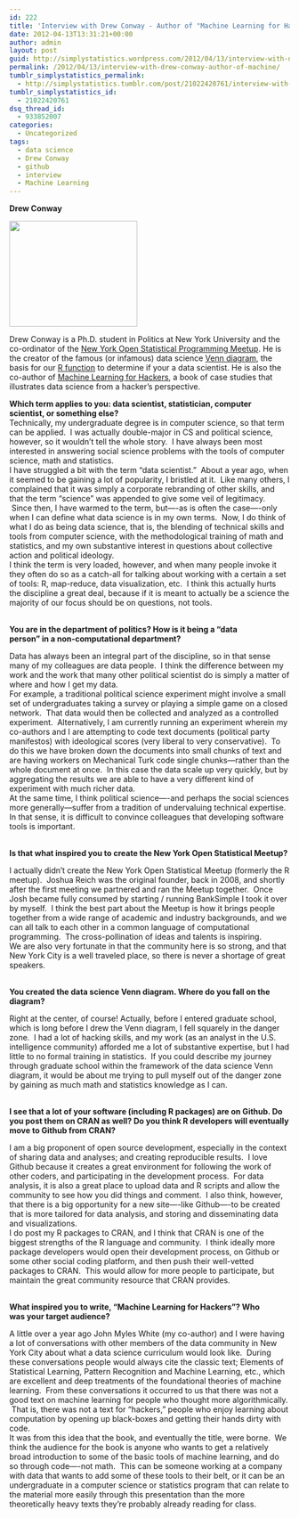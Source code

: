 ```yaml
---
id: 222
title: 'Interview with Drew Conway - Author of "Machine Learning for Hackers"'
date: 2012-04-13T13:31:21+00:00
author: admin
layout: post
guid: http://simplystatistics.wordpress.com/2012/04/13/interview-with-drew-conway-author-of-machine
permalink: /2012/04/13/interview-with-drew-conway-author-of-machine/
tumblr_simplystatistics_permalink:
  - http://simplystatistics.tumblr.com/post/21022420761/interview-with-drew-conway-author-of-machine
tumblr_simplystatistics_id:
  - 21022420761
dsq_thread_id:
  - 933852007
categories:
  - Uncategorized
tags:
  - data science
  - Drew Conway
  - github
  - interview
  - Machine Learning
---
```

**Drew Conway**

**<img height="190" src="http://biostat.jhsph.edu/~jleek/drew-iav-color.jpg" width="230" />**

Drew Conway is a Ph.D. student in Politics at New York University and the co-ordinator of the <a href="http://www.meetup.com/nyhackr/" target="_blank">New York Open Statistical Programming Meetup</a>. He is the creator of the famous (or infamous) data science <a href="http://www.drewconway.com/zia/?p=2378" target="_blank">Venn diagram</a>, the basis for our <a href="http://simplystatistics.tumblr.com/post/11271228367/datascientist" target="_blank">R function</a> to determine if your a data scientist. He is also the co-author of <a href="http://shop.oreilly.com/product/0636920018483.do" target="_blank">Machine Learning for Hackers</a>, a book of case studies that illustrates data science from a hacker&#8217;s perspective. 

<div class="im">
  <strong>Which term applies to you: data scientist, statistician, computer</strong><br /><strong>scientist, or something else?</strong> 
  
  <div>
  </div>
</div>

<div>
  Technically, my undergraduate degree is in computer science, so that term can be applied.  I was actually double-major in CS and political science, however, so it wouldn&#8217;t tell the whole story.  I have always been most interested in answering social science problems with the tools of computer science, math and statistics.
</div>

<div>
</div>

<div>
  I have struggled a bit with the term &#8220;data scientist.&#8221;  About a year ago, when it seemed to be gaining a lot of popularity, I bristled at it.  Like many others, I complained that it was simply a corporate rebranding of other skills, and that the term &#8220;science&#8221; was appended to give some veil of legitimacy.  Since then, I have warmed to the term, but&#8212;-as is often the case&#8212;-only when I can define what data science is in my own terms.  Now, I do think of what I do as being data science, that is, the blending of technical skills and tools from computer science, with the methodological training of math and statistics, and my own substantive interest in questions about collective action and political ideology.
</div>

<div>
</div>

<div>
  I think the term is very loaded, however, and when many people invoke it they often do so as a catch-all for talking about working with a certain a set of tools: R, map-reduce, data visualization, etc.  I think this actually hurts the discipline a great deal, because if it is meant to actually be a science the majority of our focus should be on questions, not tools.
</div>

<div class="im">
  <div>
     
  </div>
  
  <p>
    <strong>You are in the department of politics? How is it being a &#8220;data</strong><br /><strong>person&#8221; in a non-computational department?</strong>
  </p>
  
  <div>
  </div>
</div>

<div>
  Data has always been an integral part of the discipline, so in that sense many of my colleagues are data people.  I think the difference between my work and the work that many other political scientist do is simply a matter of where and how I get my data.  
</div>

<div>
</div>

<div>
  For example, a traditional political science experiment might involve a small set of undergraduates taking a survey or playing a simple game on a closed network.  That data would then be collected and analyzed as a controlled experiment.  Alternatively, I am currently running an experiment wherein my co-authors and I are attempting to code text documents (political party manifestos) with ideological scores (very liberal to very conservative).  To do this we have broken down the documents into small chunks of text and are having workers on Mechanical Turk code single chunks&#8212;rather than the whole document at once.  In this case the data scale up very quickly, but by aggregating the results we are able to have a very different kind of experiment with much richer data.
</div>

<div>
</div>

<div>
  At the same time, I think political science&#8212;-and perhaps the social sciences more generally&#8212;suffer from a tradition of undervaluing technical expertise. In that sense, it is difficult to convince colleagues that developing software tools is important. 
</div>

<div class="im">
  <div>
     
  </div>
  
  <p>
    <strong>Is that what inspired you to create the New York Open Statistical Meetup?</strong>
  </p>
  
  <div>
  </div>
</div>

<div>
  <div>
    I actually didn&#8217;t create the New York Open Statistical Meetup (formerly the R meetup).  Joshua Reich was the original founder, back in 2008, and shortly after the first meeting we partnered and ran the Meetup together.  Once Josh became fully consumed by starting / running BankSimple I took it over by myself.  I think the best part about the Meetup is how it brings people together from a wide range of academic and industry backgrounds, and we can all talk to each other in a common language of computational programming.  The cross-pollination of ideas and talents is inspiring.
  </div>
  
  <div>
  </div>
  
  <div>
    We are also very fortunate in that the community here is so strong, and that New York City is a well traveled place, so there is never a shortage of great speakers.
  </div>
</div>

<div class="im">
  <div>
     
  </div>
  
  <p>
    <strong>You created the data science Venn diagram. Where do you fall on the diagram?</strong>
  </p>
  
  <div>
  </div>
</div>

<div>
  Right at the center, of course! Actually, before I entered graduate school, which is long before I drew the Venn diagram, I fell squarely in the danger zone.  I had a lot of hacking skills, and my work (as an analyst in the U.S. intelligence community) afforded me a lot of substantive expertise, but I had little to no formal training in statistics.  If you could describe my journey through graduate school within the framework of the data science Venn diagram, it would be about me trying to pull myself out of the danger zone by gaining as much math and statistics knowledge as I can.  
</div>

<div class="im">
  <div>
     
  </div>
  
  <p>
    <strong>I see that a lot of your software (including R packages) are on Github. Do you post them on CRAN as well? Do you think R developers will eventually move to Github from CRAN?</strong>
  </p>
  
  <div>
  </div>
</div>

<div>
  <div>
    I am a big proponent of open source development, especially in the context of sharing data and analyses; and creating reproducible results.  I love Github because it creates a great environment for following the work of other coders, and participating in the development process.  For data analysis, it is also a great place to upload data and R scripts and allow the community to see how you did things and comment.  I also think, however, that there is a big opportunity for a new site&#8212;-like Github&#8212;-to be created that is more tailored for data analysis, and storing and disseminating data and visualizations.
  </div>
  
  <div>
  </div>
  
  <div>
    I do post my R packages to CRAN, and I think that CRAN is one of the biggest strengths of the R language and community.  I think ideally more package developers would open their development process, on Github or some other social coding platform, and then push their well-vetted packages to CRAN.  This would allow for more people to participate, but maintain the great community resource that CRAN provides. 
  </div>
</div>

<div class="im">
  <div>
     
  </div>
  
  <p>
    <strong>What inspired you to write, &#8220;Machine Learning for Hackers&#8221;? Who</strong><br /><strong>was your target audience?</strong>
  </p>
  
  <div>
  </div>
</div>

<div>
  <div>
    A little over a year ago John Myles White (my co-author) and I were having a lot of conversations with other members of the data community in New York City about what a data science curriculum would look like.  During these conversations people would always cite the classic text; Elements of Statistical Learning, Pattern Recognition and Machine Learning, etc., which are excellent and deep treatments of the foundational theories of machine learning.  From these conversations it occurred to us that there was not a good text on machine learning for people who thought more algorithmically.  That is, there was not a text for &#8220;hackers,&#8221; people who enjoy learning about computation by opening up black-boxes and getting their hands dirty with code.
  </div>
  
  <div>
  </div>
  
  <div>
    It was from this idea that the book, and eventually the title, were borne.  We think the audience for the book is anyone who wants to get a relatively broad introduction to some of the basic tools of machine learning, and do so through code&#8212;-not math.  This can be someone working at a company with data that wants to add some of these tools to their belt, or it can be an undergraduate in a computer science or statistics program that can relate to the material more easily through this presentation than the more theoretically heavy texts they&#8217;re probably already reading for class. 
  </div>
  
  <div>
  </div>
</div>